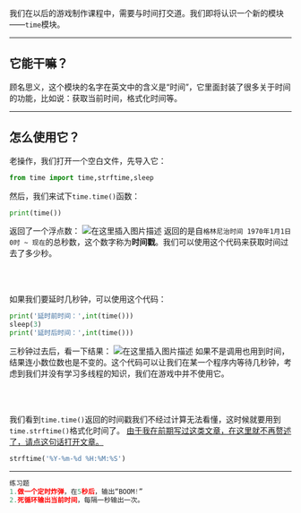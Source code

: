 我们在以后的游戏制作课程中，需要与时间打交道。我们即将认识一个新的模块——`time`模块。

<hr>

## 它能干嘛？
顾名思义，这个模块的名字在英文中的含义是“时间”，它里面封装了很多关于时间的功能，比如说：获取当前时间，格式化时间等。

<hr>

## 怎么使用它？
老操作，我们打开一个空白文件，先导入它：

```python
from time import time,strftime,sleep
```
然后，我们来试下`time.time()`函数：

```python
print(time())
```
返回了一个浮点数：
![在这里插入图片描述](https://pic.2ge.org/cdn/?url=https://img-blog.csdnimg.cn/20210125111219301.png)
返回的是自`格林尼治时间 1970年1月1日0时 ~ 现在`的总秒数，这个数字称为**时间戳**。我们可以使用这个代码来获取时间过去了多少秒。

<br>

<br>

如果我们要延时几秒钟，可以使用这个代码：

```python
print('延时前时间：',int(time()))
sleep(3)
print('延时后时间：',int(time()))
```
三秒钟过去后，看一下结果：
![在这里插入图片描述](https://pic.2ge.org/cdn/?url=https://img-blog.csdnimg.cn/20210125111841915.png)
如果不是调用也用到时间，结果连小数位数也是不变的。这个代码可以让我们在某一个程序内等待几秒钟，考虑到我们并没有学习多线程的知识，我们在游戏中并不使用它。

<br>

<br>

我们看到`time.time()`返回的时间戳我们不经过计算无法看懂，这时候就要用到`time.strftime()`格式化时间了。
[由于我在前期写过这类文章，在这里就不再赘述了，请点这句话打开文章。](https://blog.csdn.net/PanDaoxi2020/article/details/108145869)

```python
strftime('%Y-%m-%d %H:%M:%S')
```

<hr>

```python
练习题
1.做一个定时炸弹，在5秒后，输出“BOOM!”
2.死循环输出当前时间，每隔一秒输出一次。
```

